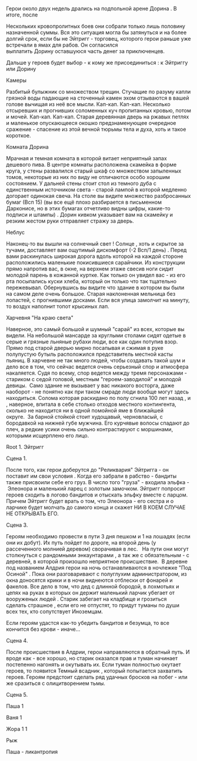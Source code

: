 Герои около двух недель дрались на подпольной арене Дорина . В итоге, после  

Нескольких кровопролитных боев они собрали только лишь половину назначенной суммы. Вся это ситуация могла бы затянуться и на более долгий срок, если бы не Эйтригг - торговец, которого герои раньше уже встречали в ямах для рабов. Он согласился выплатить Дорину оставшуюся часть денег за приключенцев. 

Дальше у героев будет выбор - к кому же присоединиться : к Эйтриггу или Дорину 

Камеры 

Разбитый булыжник со множеством трещин. Стучащие по разуму капли грязной воды падающие на сточенный камен эхом отзываются в вашей голове вычищая из неё все мысли. Кап-кап. Кап-кап. Несколько отсыревших и прогнивших соломенных куч пропитанных кровью, потом и мочей. Кап-кап. Кап-кап. Старая деревянная дверь на ржавых петлях и маленькое опускающееся окошко предзнаменующее очередное сражение - спасение из этой вечной тюрьмы тела и духа, хоть и такое короткое. 

Комната Дорина 

Мрачная и темная комната в которой витает неприятный запах дешевого пива. В центре комнаты расположена скамейка в форме круга, у стены развалился старый шкаф со множеством запыленных томов, некоторые из них по виду не отличаются особо хорошим состоянием. У дальней стены стоит стол из темного дуба с единственным источником света - старой лампой в которой медленно догорает одинокая свеча. На столе вы видите множество разбросанных бумаг (Всп 15) (вы все ещё плохо разбирается в письменном Дарконисе, но в этих бумагах отчетливо видны цифры, какие-то подписи и штампы) . Дорин кивком указывает вам на скамейку и резким жестом руки отправляет стражу за дверь. 

Неблус 

Наконец-то вы вышли на солнечный свет ! Солнце , хоть и скрытое за тучами, доставляет вам ощутимый дискомфорт (-2 Всп/1 день) . Перед вами раскинулась широкая дорога вдоль которой на каждой стороне расположились маленькие покисившиеся сарайчики. Из конструкции прямо напротив вас, в окне, на верхнем этаже свесив ноги сидит молодой парень в кожанной куртке. Как только он увидел вас - из его рта посыпались куски хлеба, который он только что так тщательно пережевывал. Обернувшись вы видите что здание в котором вы были на самом деле очень большое. Старая наклоненная мельница без лопастей, с прогнившими досками. Если вся улица замолчит на минуту, то воздух наполнит топот крысиных лап. 

Харчевня "На краю света" 

Наверное, это самый большой и шумный "сарай" из всех, которые вы видели. На небольшой мансарде за круглыми столами сидят одетые в серые и грязные льняные рубахи люди, все как один потупив взор. Прямо под старой дверью мирно посапывая и сжимая в руке полупустую бутыль расположился представитель местной касты пьяниц. В харчевне не так много людей, чтобы создавать такой шум и дело все в том, что сейчас ведется очень серьезный спор и атмосфера накаляется. Судя по всему, спор ведется между тремя персонажами - стариком с седой головой, местным "героем-заводилой" и молодой девицы.  Само здание не вызывает у вас никакого восторга, даже наоборот - не понятно как при таком смраде люди вообще могут здесь находиться. Солома которая раскидано по полу сгнила 100 лет назад , и , наверное, впитала в себе столько отходов местного контингента, сколько не находится ни в одной помойной яме в ближайшей округе.  За барной стойкой стоит худощавый, черновласый, с бородавкой на нижней губе мужчина. Его курчявые волосы спадают до плеч, а редкие усики очень сильно контрастируют с моршинами, которыми исщерплено его лицо. 

Root 1. Эйтригг 

Сцена 1. 

После того, как герои доберутся до "Реликвария" Эйтригга - он поставит им свои условия . Когда его забрали в рабство - бандиты также присвоили себе его груз. В число того "груза" - входила эльфка - Элеонора и маленький ларец с золотым замочком. Эйтригг попросит героев сходить в логово бандитов и отыскать эльфку вместе с ларцом. Причем Эйтригг будет врать о том, что Элеонора - его сестра и о ларчике будет молчать до самого конца и скажет НИ В КОЕМ СЛУЧАЕ НЕ ОТКРЫВАТЬ ЕГО.  

Сцена 3. 

Героям необходимо провести в пути 3 дня пешком и 1 на лошадях (если они их добут). Их путь пойдет по дороге, на второй день (у рассеченного молнией деревом) сворачивая в лес.   На пути они могут столкнуться с рандомными энкаунтарами , а так же с обязательным - с деревней, в которой произошло неприятное происшествие.  В деревне под названием Алдрия герои на ночь останавливаются в ночлежке "Под Осиной" . Пока они разговаривают с полуглухим администратором, из окна доносятся крики и в ночи виднеются отблески от фонарей и факелов. Все дело в том, что дед с длинной бородой, в лохмотьях и цепях на руках в которых он держит маленький ларчик убегает от вооруженых людей . Старик забегает на кладбище и грозиться сделать страшное , если его не отпустят, то придут туманы по души всех тех, кто сопутствует Иноземцам.  

Если героям удастся как-то убедить бандитов и безумца, то все кончится без крови - иначе… 

Сцена 4. 

После происшествия в Алдрии, герои направляются в обратный путь. И вроде как - все хорошо, но старик оказался прав и туман начинает постепенно нагонять и окутывать их. Если туман полностью окутает героев, то появится Темный всадник , который попытается захватить героев. Героям предстоит сделать ряд удачных бросков на побег - или же сразиться с олицитворением тьмы. 

Сцена 5. 

Паша 1 

Ваня 1 

Жора 1 1 

Рыж  

Паша - ликантропия